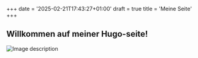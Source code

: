 +++
date = '2025-02-21T17:43:27+01:00'
draft = true
title = 'Meine Seite'
+++

## Willkommen auf meiner Hugo-seite!

![Image description](https://picsum.photos/800/600)

